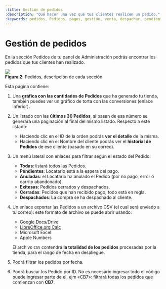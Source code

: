 ```yaml
---
:title: Gestión de pedidos
:description: "Qué hacer una vez que tus clientes realicen un pedido."
:keywords: pedidos, Pedidos, pagos, gestión, venta, despachar, pendiente, cerrada
---
```


# Gestión de pedidos

En la sección Pedidos de tu panel de Administración podrás encontrar los pedidos que tus clientes han realizado.

<div class="captura">
  <div class="c-contenido">
      <img src="/img/admin/orders-home.png">
  </div>
  <div class="c-pie"><strong>Figura 2</strong>: Pedidos, descripción de
cada sección</div>
</div>

Esta página contiene:

1. Una **gráfica con las cantidades de Pedidos** que ha generado tu tienda, también
   puedes ver un gráfico de torta con las conversiones (enlace inferior).

2. Un listado con las **últimos 30 Pedidos**, si pasan de esa número se generará una
   paginación al final del mismo listado. Respecto a este listado:
    - Haciendo clic en el ID de la orden podrás **ver el detalle** de la misma.
    - Haciendo clic en el Nombre del cliente podrás ver el **historial de Pedidos** de ese cliente (basado en su correo).

3. Un menú lateral con enlaces para filtrar según el estado del Pedido:
    * <strong class="label-orden orden-todas">Todas</strong>: listará todos las Pedidos.
    * <strong class="label-orden orden-pendiente">Pendientes</strong>: Locatario está a la espera del pago.
    * <strong class="label-orden orden-anulada">Anuladas</strong>: el Locatario ha anulado el Pedido (por no pago, error o carrito abandonado).
    * <strong class="label-orden orden-exitoda">Exitosas</strong>: Pedidos cerrados y despachados.
    * <strong class="label-orden orden-cerrada">Cerradas</strong>: Pedidos que han recibido pago; todo está en regla.
    * <strong class="label-orden orden-despachada">Despachados</strong>: La compra se ha despachado al cliente.

4. Un enlace exportar las Pedidos a un archivo CSV (el cual será enviado a tu
   correo): este formato de archivo se puede abrir usando:
    * [Google Docs/Drive](http://drive.google.com)
    * [LibreOffice.org Calc](http://www.libreoffice.org)
    * Microsoft Excel
    * Apple Numbers

    El archivo `CSV` contendrá **la totalidad de los pedidos** procesadas por la tienda, para el rango de fecha en despliegue.

5. Podrá filtrar los pedidos por fecha.

6. Podrá buscar los Pedido por ID. No es necesario ingresar todo el código puede ingresar parte de el, ejm «CB7»: filtrará todas los pedidos que comienzan con **CB7**.
